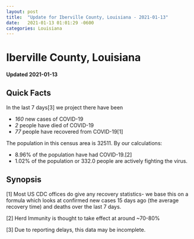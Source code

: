 ```yaml
---
layout: post
title:  "Update for Iberville County, Louisiana - 2021-01-13"
date:   2021-01-13 01:01:29 -0600
categories: Louisiana
---
```


# Iberville County, Louisiana
#### Updated 2021-01-13

## Quick Facts

In the last 7 days[3] we project there have been
- *160* new cases of COVID-19
- *2* people have died of COVID-19
- *77* people have recovered from COVID-19[1]

The population in this census area is 32511. By our calculations:
- 8.96% of the population have had COVID-19.[2]
- 1.02% of the population or 332.0 people are actively fighting the virus.

## Synopsis




[1] Most US CDC offices do give any recovery statistics- we base this on a formula which looks at confirmed new cases
15 days ago (the average recovery time) and deaths over the last 7 days.

[2] Herd Immunity is thought to take effect at around ~70-80%

[3] Due to reporting delays, this data may be incomplete.
 
    